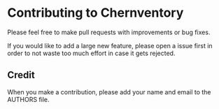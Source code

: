 # Contributing to Chernventory

Please feel free to make pull requests with improvements or bug fixes.

If you would like to add a large new feature, please open a issue first in order to not waste too much effort in case it gets rejected.

## Credit
When you make a contribution, please add your name and email to the AUTHORS file.
